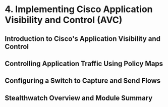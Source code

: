 # 4. Implementing Cisco Application Visibility and Control \(AVC\)

## Introduction to Cisco's Application Visibility and Control

## Controlling Application Traffic Using Policy Maps

## Configuring a Switch to Capture and Send Flows

## Stealthwatch Overview and Module Summary

